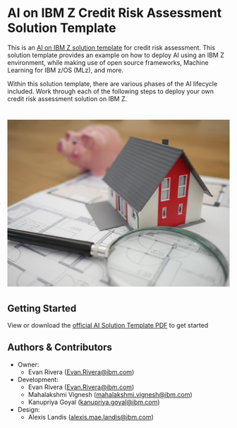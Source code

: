 # AI on IBM Z Credit Risk Assessment Solution Template
This is an [AI on IBM Z solution template](https://ambitus.github.io/aionz-solution-templates/) for credit risk assessment. This solution template provides an example on how to deploy AI using an IBM Z environment, while making use of open source frameworks, Machine Learning for IBM z/OS (MLz), and more.

Within this solution template, there are various phases of the AI lifecycle included. Work through each of the following steps to deploy your own credit risk assessment solution on IBM Z.
# ![alt text](./imgs/tierra-mallorca-NpTbVOkkom8-unsplash.jpg)

## Getting Started
View or download the [official AI Solution Template PDF](https://github.com/ambitus/aionz-st-credit-risk-assessment/blob/main/ai_solution_template_credit_risk_assessment.pdf) to get started

## Authors & Contributors
- Owner:
    - Evan Rivera (Evan.Rivera@ibm.com)
- Development:
    - Evan Rivera (Evan.Rivera@ibm.com)
    - Mahalakshmi Vignesh (mahalakshmi.vignesh@ibm.com)
    - Kanupriya Goyal (kanupriya.goyal@ibm.com)
- Design:
    - Alexis Landis (alexis.mae.landis@ibm.com)